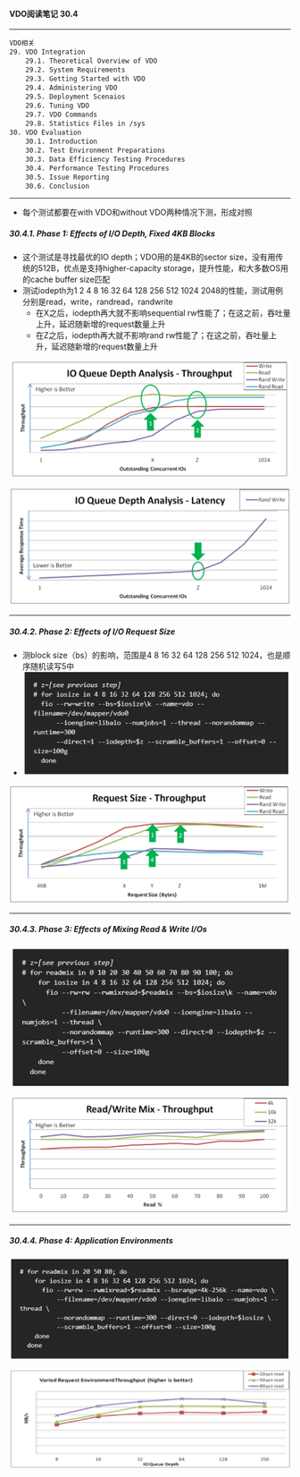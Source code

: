 #### VDO阅读笔记 30.4

---

```
VDO相关
29. VDO Integration
	29.1. Theoretical Overview of VDO
	29.2. System Requirements
	29.3. Getting Started with VDO
	29.4. Administering VDO
	29.5. Deployment Scenaios
	29.6. Tuning VDO
	29.7. VDO Commands
	29.8. Statistics Files in /sys
30. VDO Evaluation
	30.1. Introduction
	30.2. Test Environment Preparations
	30.3. Data Efficiency Testing Procedures
	30.4. Performance Testing Procedures
	30.5. Issue Reporting
	30.6. Conclusion
```

---

* 每个测试都要在with VDO和without VDO两种情况下测，形成对照

##### 30.4.1. Phase 1: Effects of I/O Depth, Fixed 4KB Blocks

* 这个测试是寻找最优的IO depth；VDO用的是4KB的sector size，没有用传统的512B，优点是支持higher-capacity storage，提升性能，和大多数OS用的cache buffer size匹配
* 测试iodepth为1 2 4 8 16 32 64 128 256 512 1024 2048的性能，测试用例分别是read，write，randread，randwrite
  * 在X之后，iodepth再大就不影响sequential rw性能了；在这之前，吞吐量上升，延迟随新增的request数量上升
  * 在Z之后，iodepth再大就不影响rand rw性能了；在这之前，吞吐量上升，延迟随新增的request数量上升

![1584609593524](img/1584609593524.png)

![1584609736258](img/1584609736258.png)

---

##### 30.4.2. Phase 2: Effects of I/O Request Size

* 测block size（bs）的影响，范围是4 8 16 32 64 128 256 512 1024，也是顺序随机读写5中
* ![1584610314542](img/1584610314542.png)

![1584610051797](img/1584610051797.png)

---

##### 30.4.3. Phase 3: Effects of Mixing Read & Write I/Os

![1584610334766](img/1584610334766.png)

![1584610346609](img/1584610346609.png)

---

##### 30.4.4. Phase 4: Application Environments

![1584610364405](img/1584610364405.png)

![1584610375106](img/1584610375106.png)







